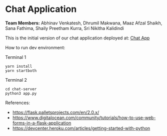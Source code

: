 # Chat Application

**Team Members:** Abhinav Venkatesh, Dhrumil Makwana, Maaz Afzal Shaikh, Sana Fathima, Shaily Preetham Kurra, Sri Nikitha Kalidindi

This is the initial version of our chat application deployed at: [Chat App](http://35.224.20.5:3000/)

How to run dev environment:

Terminal 1
```
yarn install
yarn startboth
```

Terminal 2
```
cd chat-server
python3 app.py
```

References:
* https://flask.palletsprojects.com/en/2.0.x/
* https://www.digitalocean.com/community/tutorials/how-to-use-web-forms-in-a-flask-application
* https://devcenter.heroku.com/articles/getting-started-with-python
